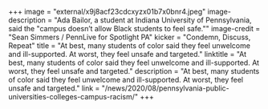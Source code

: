 +++
image = "external/x9j8acf23cdcxyzx01b7x0bnr4.jpeg"
image-description = "Ada Bailor, a student at Indiana University of Pennsylvania, said the \"campus doesn’t allow Black students to feel safe.\""
image-credit = "Sean Simmers / PennLive for Spotlight PA"
kicker = "Condemn, Discuss, Repeat"
title = "At best, many students of color said they feel unwelcome and ill-supported. At worst, they feel unsafe and targeted."
linktitle = "At best, many students of color said they feel unwelcome and ill-supported. At worst, they feel unsafe and targeted."
description = "At best, many students of color said they feel unwelcome and ill-supported. At worst, they feel unsafe and targeted."
link = "/news/2020/08/pennsylvania-public-universities-colleges-campus-racism/"
+++
